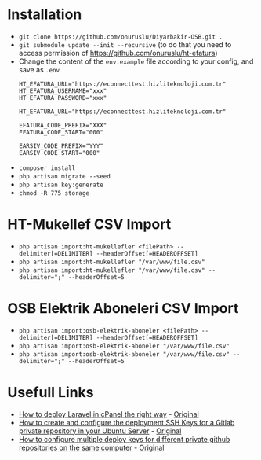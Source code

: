 # Installation
*   `git clone https://github.com/onuruslu/Diyarbakir-OSB.git .`
*   `git submodule update --init --recursive`
    (to do that you need to access permission of https://github.com/onuruslu/ht-efatura)
*   Change the content of the `env.example` file according to your config,
    and save as `.env`
    ```
    HT_EFATURA_URL="https://econnecttest.hizliteknoloji.com.tr"
    HT_EFATURA_USERNAME="xxx"
    HT_EFATURA_PASSWORD="xxx"
    
    HT_EFATURA_URL="https://econnecttest.hizliteknoloji.com.tr"
    
    EFATURA_CODE_PREFIX="XXX"
    EFATURA_CODE_START="000"
    
    EARSIV_CODE_PREFIX="YYY"
    EARSIV_CODE_START="000"
    ```
*   `composer install`
*   `php artisan migrate --seed`
*   `php artisan key:generate`
*   `chmod -R 775 storage`

# HT-Mukellef CSV Import
*   `php artisan import:ht-mukellefler <filePath> --delimiter[=DELIMITER] --headerOffset[=HEADEROFFSET]`
*   `php artisan import:ht-mukellefler "/var/www/file.csv"`
*   `php artisan import:ht-mukellefler "/var/www/file.csv" --delimiter=";" --headerOffset=5`

# OSB Elektrik Aboneleri CSV Import
*   `php artisan import:osb-elektrik-aboneler <filePath> --delimiter[=DELIMITER] --headerOffset[=HEADEROFFSET]`
*   `php artisan import:osb-elektrik-aboneler "/var/www/file.csv"`
*   `php artisan import:osb-elektrik-aboneler "/var/www/file.csv" --delimiter=";" --headerOffset=5`

# Usefull Links
*   [How to deploy Laravel in cPanel the right way](https://web.archive.org/web/20200903195906/https://medium.com/@hafizmohammedg/how-to-deploy-laravel-in-cpanel-the-right-way-78d0a767d5a2) - [Original](https://medium.com/@hafizmohammedg/how-to-deploy-laravel-in-cpanel-the-right-way-78d0a767d5a2)
*   [How to create and configure the deployment SSH Keys for a Gitlab private repository in your Ubuntu Server](https://web.archive.org/web/20200903200059/https://ourcodeworld.com/articles/read/654/how-to-create-and-configure-the-deployment-ssh-keys-for-a-gitlab-private-repository-in-your-ubuntu-server) - [Original](https://ourcodeworld.com/articles/read/654/how-to-create-and-configure-the-deployment-ssh-keys-for-a-gitlab-private-repository-in-your-ubuntu-server)
*   [How to configure multiple deploy keys for different private github repositories on the same computer](https://web.archive.org/web/20200903200408/https://gist.github.com/FlorianBouron/208c77aff253fc178a4a0ad6639f1412) - [Original](https://gist.github.com/FlorianBouron/208c77aff253fc178a4a0ad6639f1412)

